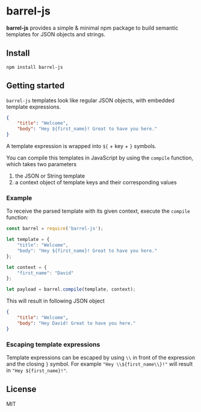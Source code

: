 # barrel-js

**barrel-js** provides a simple & minimal npm package to build semantic templates for JSON objects and strings.

## Install

`npm install barrel-js`

## Getting started

`barrel-js` templates look like regular JSON objects, with embedded template expressions.

```json
{
    "title": "Welcome",
    "body": "Hey ${first_name}! Great to have you here."
}
```

A template expression is wrapped into `${` + key + `}` symbols.

You can compile this templates in JavaScript by using the `compile` function, which takes two parameters
1. the JSON or String template
2. a context object of template keys and their corresponding values

### Example

To receive the parsed template with its given context, execute the `compile` function:

```javascript
const barrel = require('barrel-js');

let template = {
    "title": "Welcome",
    "body": "Hey ${first_name}! Great to have you here."
};

let context = {
    "first_name": "David"
};

let payload = barrel.compile(template, context);
```

This will result in following JSON object

```json
{
    "title": "Welcome",
    "body": "Hey David! Great to have you here."
}
```

### Escaping template expressions

Template expressions can be escaped by using `\\` in front of the expression and the closing `}` symbol. 
For example `"Hey \\${first_name\\}!"` will result in `"Hey ${first_name}!"`.

## License

MIT
